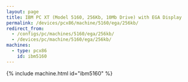 ```yaml
---
layout: page
title: IBM PC XT (Model 5160, 256Kb, 10Mb Drive) with EGA Display
permalink: /devices/pcx86/machine/5160/ega/256kb/
redirect_from:
  - /configs/pc/machines/5160/ega/256kb/
  - /devices/pc/machine/5160/ega/256kb/
machines:
  - type: pcx86
    id: ibm5160
---
```


{% include machine.html id="ibm5160" %}
